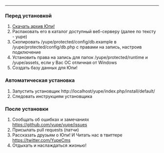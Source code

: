 ***

### Перед установкой
1. [Скачать архив Юпи!](https://github.com/yupe/yupe/tarball/master) 
1. Распаковать его в каталог доступный веб-серверу (далее по тексту - yupe)
1. Скопировать /yupe/protected/config/db.example в /yupe/protected/config/db.php с правами на запись, настроив подключение
1. Установить права на запись для папок /yupe/protected/runtime и /yupe/assets, если у Вас ОС отличная от Windows
1. Создать базу данных для Юпи!

### Автоматическая установка
1. Запустить установщик http://localhost/yupe/index.php/install/default/
1. Следовать инструкциям установщика

### После установки
1. Сообщать об ошибках и замечаниях https://github.com/yupe/yupe/issues
1. Присылать pull requests (патчи)
1. Рассказать друзьям о Юпи! И Читать нас в твиттере https://twitter.com/YupeCms
1. Отдыхать и наслаждаться жизнью!